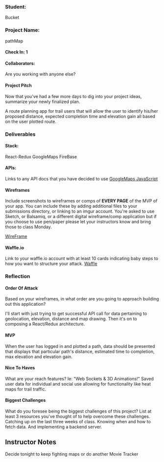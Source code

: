 ### Student:
  Bucket

### Project Name:  
  pathMap

#### Check In: 1  

#### Collaborators:  
Are you working with anyone else?

#### Project Pitch  
Now that you've had a few more days to dig into your project ideas, summarize your newly finalized plan.

A route planning app for trail users that will allow the user to identify his/her proposed distance, expected completion time and elevation gain all based on the user plotted route.

### Deliverables  

#### Stack:
  React-Redux
  GoogleMaps
  FireBase

#### APIs:  
Links to any API docs that you have decided to use
[GoogleMaps JavaScript](https://developers.google.com/maps/documentation/javascript/?authuser=1)

#### Wireframes  
Include screenshots to wireframes or comps of **EVERY PAGE** of the MVP of your app. You can include these by adding additional files to your submissions directory, or linking to an imgur account. You're asked to use Sketch, or Balsamiq, or a different digital wireframe/comp application but if you choose to use pen/paper please let your instructors know and bring those to class Monday.

[WireFrame](http://imgur.com/a/iPizD)

#### Waffle.io
Link to your waffle.io account with at least 10 cards indicating baby steps to how you want to structure your attack.
[Waffle](https://waffle.io/danielbucket/PersonalProject)  

### Reflection  

#### Order Of Attack  
Based on your wireframes, in what order are you going to approach building out this application?

  I'll start with just trying to get successful API call for data pertaining to geolocation, elevation, distance and map drawing.
  Then it's on to composing a React/Redux architecture.

#### MVP
  When the user has logged in and plotted a path, data should be presented that displays that particular path's distance, estimated time to completion, max elevation and elevation gain.

#### Nice To Haves   
What are your reach features? Ie: "Web Sockets & 3D Animations!"
  Saved user data for individual and social use allowing for functionality like heat maps for trail traffic.

#### Biggest Challenges  
What do you foresee being the biggest challenges of this project? List at least 3 resources you've thought of to help overcome these challenges.
  Catching up on the last three weeks of class. Knowing when and how to fetch data. And implementing a backend server.

## Instructor Notes

Decide tonight to keep fighting maps or do another Movie Tracker
